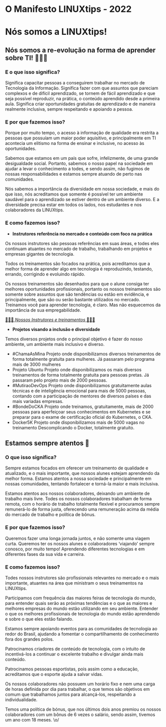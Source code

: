 # O Manifesto LINUXtips - 2022

# **Nós somos a LINUXtips!**

## **Nós somos a re-evolução na forma de aprender sobre TI! 👩🏾‍💻**

### **E o que isso significa?**

Significa capacitar pessoas a conseguirem trabalhar no mercado de Tecnologia da Informação. Significa fazer com que assuntos que pareciam complexos e de difícil aprendizado, se tornem de fácil aprendizado e que seja possível reproduzir, na prática, o conteúdo aprendido desde a primeira aula. Significa criar oportunidades gratuitas de aprendizado e de maneira realmente inclusiva, sempre respeitando e apoiando a pessoa.

### **E por que fazemos isso?**

Porque por muito tempo, o acesso à informação de qualidade era restrita a pessoas que possuíam um maior poder aquisitivo, e principalmente em TI acontecia um elitismo na forma de ensinar e inclusive, no acesso às oportunidades.

Sabemos que estamos em um país que sofre, infelizmente, de uma grande desigualdade social. Portanto, sabemos o nosso papel na sociedade em ajudar a levar o conhecimento a todes, e sendo assim, não fugimos de nossas responsabilidades e estamos sempre atuando de perto nas comunidades.

Nós sabemos a importância da diversidade em nossa sociedade, e mais do que isso, nós acreditamos que somente é possível ter um ambiente saudável para o aprendizado se estiver dentro de um ambiente diverso. E a diversidade precisa estar em todos os lados, nos estudantes e nos colaboradores da LINUXtips.

### **E como fazemos isso?**

- **Instrutores referência no mercado e conteúdo com foco na prática**

Os nossos instrutores são pessoas referências em suas áreas, e todes eles continuam atuantes no mercado de trabalho, trabalhando em projetos e empresas gigantes de tecnologia.

Todos os treinamentos são focados na prática, pois acreditamos que a melhor forma de aprender algo em tecnologia é reproduzindo, testando, errando, corrigindo e evoluindo rápido.

Os nossos treinamentos são desenhados para que o alune consiga ter melhores oportunidades profissionais, portanto os nossos treinamentos são somente sobre assuntos que são tendências ou estão em evidência, e principalmente, que são ou serão bastante utilizados no mercado. Treinamos você para aprender tecnologia, é claro. Mas não esquecemos da importância de sua empregabilidade.

[🧙🏾‍♂️ *Nossos Instrutores e treinamentos* 🧙🏽‍♀️](https://school.linuxtips.io/)

- **Projetos visando a inclusão e diversidade**

Temos diversos projetos onde o principal objetivo é fazer do nosso ambiente, um ambiente mais inclusivo e diverso.

- #ChamaAsMina Projeto onde disponibilizamos diversos treinamentos de forma totalmente gratuita para mulheres. Já passaram pelo programa mais de 3000 mulheres
- Projeto Ubuntu Projeto onde disponibilizamos os mais diversos treinamentos de forma totalmente gratuita para pessoas pretas. Já passaram pelo projeto mais de 2000 pessoas.
- #MutiraoDevOps Projeto onde disponibilizamos gratuitamente aulas técnicas e de inteligência emocional para mais de 5000 pessoas, contando com a participação de mentores de diversos países e das mais variadas empresas.
- #BondeDoCKA Projeto onde treinamos, gratuitamente, mais de 2000 pessoas para aperfeiçoar seus conhecimentos em Kubernetes e se preparar para o exame de certificação oficial do Kubernetes, o CKA.
- Docker5K Projeto onde disponibilizamos mais de 5000 vagas no treinamento Descomplicando o Docker, totalmente gratuito.

## **Estamos sempre atentos 🧐**

### **O que isso significa?**

Sempre estamos focados em oferecer um treinamento de qualidade e atualizado, e o mais importante, que nossos alunes estejam aprendendo da melhor forma. Estamos atentos a nossa sociedade e principalmente em nossas comunidades, tentando fortalecer e torná-la maior e mais inclusiva.

Estamos atentos aos nossos colaboradores, deixando um ambiente de trabalho mais livre. Todes os nossos colaboradores trabalham de forma remota, com o horário de trabalho totalmente flexível e procuramos sempre remunerá-lo de forma justa, oferecendo uma remuneração acima da média do mercado de trabalho e política de bônus.

### **E por que fazemos isso?**

Queremos fazer uma longa jornada juntos, e não somente uma viagem curta. Queremos ter os nossos alunes e colaboradores ‘viajando’ sempre conosco, por muito tempo! Aprendendo diferentes tecnologias e em diferentes fases da sua vida e carreira.

### **E como fazemos isso?**

Todes nossos instrutores são profissionais relevantes no mercado e o mais importante, atuantes na área que ministram o seus treinamentos na LINUXtips.

Participamos com frequência das maiores feiras de tecnologia do mundo, para entender quais serão as próximas tendências e o que as maiores e melhores empresas do mundo estão utilizando em seu ambiente. Entender o que os melhores profissionais de tecnologia do mundo estão aprendendo e sobre o que eles estão falando.

Estamos sempre apoiando eventos para as comunidades de tecnologia ao redor do Brasil, ajudando a fomentar o compartilhamento de conhecimento fora dos grandes polos.

Patrocinamos criadores de conteúdo de tecnologia, com o intuito de incentivá-los a continuar o excelente trabalho e divulgar ainda mais conteúdo.

Patrocinamos pessoas esportistas, pois assim como a educação, acreditamos que o esporte ajuda a salvar vidas.

Os nossos colaboradores não possuem um horário fixo e nem uma carga de horas definida por dia para trabalhar, o que temos são objetivos em comum que trabalhamos juntos para alcançá-los, respeitando a individualidade.

Temos uma política de bónus, que nos últimos dois anos premiou os nossos colaboradores com um bônus de 6 vezes o salário, sendo assim, tivemos um ano com 18 meses. \o/
